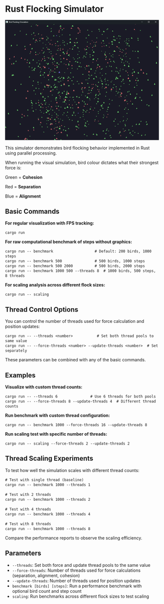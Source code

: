 # Rust Flocking Simulator

![Birds Flying All Pretty](prettybirds.png)

This simulator demonstrates bird flocking behavior implemented in Rust using parallel processing.

When running the visual simulation, bird colour dictates what their strongest force is:

Green = **Cohesion**

Red = **Separation**

Blue = **Alignment**

## Basic Commands

**For regular visualization with FPS tracking:**

```
cargo run
```

**For raw computational benchmark of steps without graphics:**

```
cargo run -- benchmark                   # Default: 200 birds, 1000 steps
cargo run -- benchmark 500               # 500 birds, 1000 steps
cargo run -- benchmark 500 2000          # 500 birds, 2000 steps
cargo run -- benchmark 1000 500 --threads 8  # 1000 birds, 500 steps, 8 threads
```

**For scaling analysis across different flock sizes:**

```
cargo run -- scaling
```

## Thread Control Options

You can control the number of threads used for force calculation and position updates:

```
cargo run -- --threads <number>           # Set both thread pools to same value
cargo run -- --force-threads <number> --update-threads <number>  # Set separately
```

These parameters can be combined with any of the basic commands.

## Examples

**Visualize with custom thread counts:**

```
cargo run -- --threads 6               # Use 6 threads for both pools
cargo run -- --force-threads 8 --update-threads 4  # Different thread counts
```

**Run benchmark with custom thread configuration:**

```
cargo run -- benchmark 1000 --force-threads 16 --update-threads 8
```

**Run scaling test with specific number of threads:**

```
cargo run -- scaling --force-threads 2 --update-threads 2
```

## Thread Scaling Experiments

To test how well the simulation scales with different thread counts:

```
# Test with single thread (baseline)
cargo run -- benchmark 1000 --threads 1

# Test with 2 threads
cargo run -- benchmark 1000 --threads 2

# Test with 4 threads
cargo run -- benchmark 1000 --threads 4

# Test with 8 threads
cargo run -- benchmark 1000 --threads 8
```

Compare the performance reports to observe the scaling efficiency.

## Parameters

- `--threads`: Set both force and update thread pools to the same value
- `--force-threads`: Number of threads used for force calculations (separation, alignment, cohesion)
- `--update-threads`: Number of threads used for position updates
- `benchmark [birds] [steps]`: Run a performance benchmark with optional bird count and step count
- `scaling`: Run benchmarks across different flock sizes to test scaling
